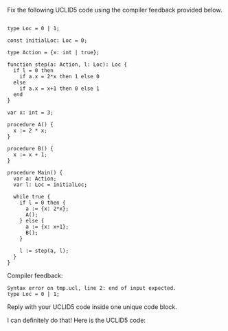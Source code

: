 
Fix the following UCLID5 code using the compiler feedback provided below.

```

type Loc = 0 | 1;

const initialLoc: Loc = 0;

type Action = {x: int | true};

function step(a: Action, l: Loc): Loc {
  if l = 0 then
    if a.x = 2*x then 1 else 0
  else
    if a.x = x+1 then 0 else 1
  end
}

var x: int = 3;

procedure A() {
  x := 2 * x;
}

procedure B() {
  x := x + 1;
}

procedure Main() {
  var a: Action;
  var l: Loc = initialLoc;
  
  while true {
    if l = 0 then {
      a := {x: 2*x};
      A();
    } else {
      a := {x: x+1};
      B();
    }
    
    l := step(a, l);
  }
}
```

Compiler feedback:

```
Syntax error on tmp.ucl, line 2: end of input expected.
type Loc = 0 | 1;

```
Reply with your UCLID5 code inside one unique code block.

I can definitely do that! Here is the UCLID5 code:
```
